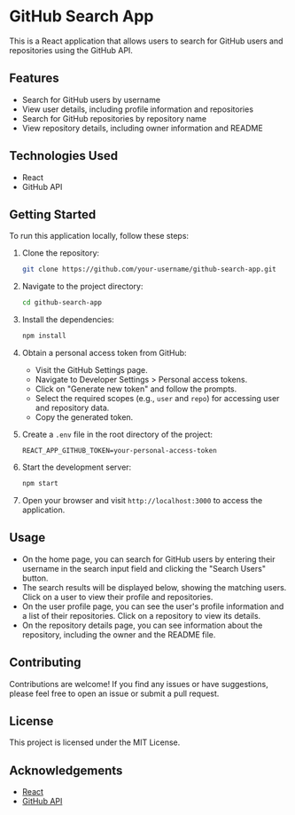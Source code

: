# GitHub Search App

This is a React application that allows users to search for GitHub users and repositories using the GitHub API.

## Features

-   Search for GitHub users by username
-   View user details, including profile information and repositories
-   Search for GitHub repositories by repository name
-   View repository details, including owner information and README

## Technologies Used

-   React
-   GitHub API

## Getting Started

To run this application locally, follow these steps:

1.  Clone the repository:

    ```bash
    git clone https://github.com/your-username/github-search-app.git
    ```

2.  Navigate to the project directory:

    ```bash
    cd github-search-app
    ```

3.  Install the dependencies:
    ```bash
    npm install
    ```
4.  Obtain a personal access token from GitHub:

    -   Visit the GitHub Settings page.
    -   Navigate to Developer Settings > Personal access tokens.
    -   Click on "Generate new token" and follow the prompts.
    -   Select the required scopes (e.g., `user` and `repo`) for accessing user and repository data.
    -   Copy the generated token.

5.  Create a `.env` file in the root directory of the project:

    ```
    REACT_APP_GITHUB_TOKEN=your-personal-access-token
    ```

6.  Start the development server:
    ```bash
    npm start
    ```
7.  Open your browser and visit `http://localhost:3000` to access the application.

## Usage

-   On the home page, you can search for GitHub users by entering their username in the search input field and clicking the "Search Users" button.
-   The search results will be displayed below, showing the matching users. Click on a user to view their profile and repositories.
-   On the user profile page, you can see the user's profile information and a list of their repositories. Click on a repository to view its details.
-   On the repository details page, you can see information about the repository, including the owner and the README file.

## Contributing

Contributions are welcome! If you find any issues or have suggestions, please feel free to open an issue or submit a pull request.

## License

This project is licensed under the MIT License.

## Acknowledgements

-   [React](https://reactjs.org/)
-   [GitHub API](https://docs.github.com/en/rest)
